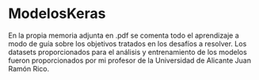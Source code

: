 ﻿# ModelosKeras
En la propia memoria adjunta en .pdf se comenta todo el aprendizaje a modo de guía sobre los objetivos tratados en los desafíos a resolver.
Los datasets proporcionados para el análisis y entrenamiento de los modelos fueron proporcionados por mi profesor de la Universidad de Alicante Juan Ramón Rico.
